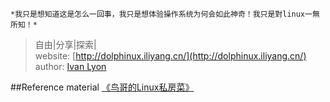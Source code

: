 
    *我只是想知道这是怎么一回事，我只是想体验操作系统为何会如此神奇！我只是對linux一無所知！*
>自由|分享|探索|  
website: [http://dolphinux.iliyang.cn/](http://dolphinux.iliyang.cn/)  
author: [Ivan Lyon](i@iliyang.cn)

##Reference material
    [《鸟哥的Linux私房菜》](linux.vbird.org)

